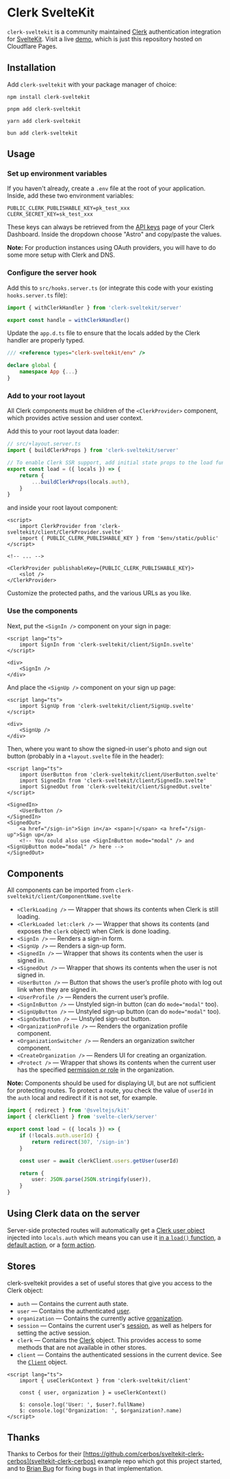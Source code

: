 # Clerk SvelteKit

`clerk-sveltekit` is a community maintained [Clerk](https://clerk.com/) authentication integration for [SvelteKit](https://kit.svelte.dev/). Visit a live [demo](https://clerk-sveltekit.markjaquith.com/), which is just this repository hosted on Cloudflare Pages.

## Installation

Add `clerk-sveltekit` with your package manager of choice:

```shell
npm install clerk-sveltekit
```

```shell
pnpm add clerk-sveltekit
```

```shell
yarn add clerk-sveltekit
```

```shell
bun add clerk-sveltekit
```

## Usage

### Set up environment variables

If you haven't already, create a `.env` file at the root of your application. Inside, add these two environment variables:

```env
PUBLIC_CLERK_PUBLISHABLE_KEY=pk_test_xxx
CLERK_SECRET_KEY=sk_test_xxx
```

These keys can always be retrieved from the [API keys](https://dashboard.clerk.com/last-active?path=api-keys) page of your Clerk Dashboard. Inside the dropdown choose "Astro" and copy/paste the values.

**Note:** For production instances using OAuth providers, you will have to do some more setup with Clerk and DNS.

### Configure the server hook

Add this to `src/hooks.server.ts` (or integrate this code with your existing `hooks.server.ts` file):

```ts
import { withClerkHandler } from 'clerk-sveltekit/server'

export const handle = withClerkHandler()
```

Update the `app.d.ts` file to ensure that the locals added by the Clerk handler are properly typed.

```ts
/// <reference types="clerk-sveltekit/env" />

declare global {
	namespace App {...}
}
```

### Add <ClerkProvider> to your root layout

All Clerk components must be children of the `<ClerkProvider>` component, which provides active session and user context.

Add this to your root layout data loader:

```ts
// src/+layout.server.ts
import { buildClerkProps } from 'clerk-sveltekit/server'

// To enable Clerk SSR support, add initial state props to the load function.
export const load = ({ locals }) => {
	return {
		...buildClerkProps(locals.auth),
	}
}
```

and inside your root layout component:

```svelte
<script>
	import ClerkProvider from 'clerk-sveltekit/client/ClerkProvider.svelte'
	import { PUBLIC_CLERK_PUBLISHABLE_KEY } from '$env/static/public'
</script>

<!-- ... -->

<ClerkProvider publishableKey={PUBLIC_CLERK_PUBLISHABLE_KEY}>
    <slot />
</ClerkProvider>
```

Customize the protected paths, and the various URLs as you like.

### Use the components

Next, put the `<SignIn />` component on your sign in page:

```svelte
<script lang="ts">
	import SignIn from 'clerk-sveltekit/client/SignIn.svelte'
</script>

<div>
	<SignIn />
</div>
```

And place the `<SignUp />` component on your sign up page:

```svelte
<script lang="ts">
	import SignUp from 'clerk-sveltekit/client/SignUp.svelte'
</script>

<div>
	<SignUp />
</div>
```

Then, where you want to show the signed-in user's photo and sign out button (probably in a `+layout.svelte` file in the header):

```svelte
<script lang="ts">
	import UserButton from 'clerk-sveltekit/client/UserButton.svelte'
	import SignedIn from 'clerk-sveltekit/client/SignedIn.svelte'
	import SignedOut from 'clerk-sveltekit/client/SignedOut.svelte'
</script>

<SignedIn>
	<UserButton />
</SignedIn>
<SignedOut>
	<a href="/sign-in">Sign in</a> <span>|</span> <a href="/sign-up">Sign up</a>
	<!-- You could also use <SignInButton mode="modal" /> and <SignUpButton mode="modal" /> here -->
</SignedOut>
```

## Components

All components can be imported from `clerk-sveltekit/client/ComponentName.svelte`

- `<ClerkLoading />` — Wrapper that shows its contents when Clerk is still loading.
- `<ClerkLoaded let:clerk />` — Wrapper that shows its contents (and exposes the `clerk` object) when Clerk is done loading.
- `<SignIn />` — Renders a sign-in form.
- `<SignUp />` — Renders a sign-up form.
- `<SignedIn />` — Wrapper that shows its contents when the user is signed in.
- `<SignedOut />` — Wrapper that shows its contents when the user is not signed in.
- `<UserButton />` — Button that shows the user’s profile photo with log out link when they are signed in.
- `<UserProfile />` — Renders the current user’s profile.
- `<SignInButton />` — Unstyled sign-in button (can do `mode="modal"` too).
- `<SignUpButton />` — Unstyled sign-up button (can do `mode="modal"` too).
- `<SignOutButton />` — Unstyled sign-out button.
- `<OrganizationProfile />` — Renders the organization profile component.
- `<OrganizationSwitcher />` — Renders an organization switcher component.
- `<CreateOrganization />` — Renders UI for creating an organization.
- `<Protect />` — Wrapper that shows its contents when the current user has the specified [permission or role](https://clerk.com/docs/organizations/roles-permissions) in the organization.

**Note:** Components should be used for displaying UI, but are not sufficient for protecting routes. To protect a route, you check the value of `userId` in the `auth` local and redirect if it is not set, for example.

```ts
import { redirect } from '@sveltejs/kit'
import { clerkClient } from 'svelte-clerk/server'

export const load = ({ locals }) => {
	if (!locals.auth.userId) {
		return redirect(307, '/sign-in')
	}

	const user = await clerkClient.users.getUser(userId)

	return {
		user: JSON.parse(JSON.stringify(user)),
	}
}
```

## Using Clerk data on the server

Server-side protected routes will automatically get a [Clerk user object](https://clerk.com/docs/references/javascript/user/user) injected into `locals.auth` which means you can use it [in a `load()` function](https://kit.svelte.dev/docs/form-actions#loading-data), a [default action](https://kit.svelte.dev/docs/form-actions#default-actions), or a [form action](https://kit.svelte.dev/docs/form-actions).

## Stores

clerk-sveltekit provides a set of useful stores that give you access to the Clerk object:

- `auth` — Contains the current auth state.
- `user` — Contains the authenticated [user](https://clerk.com/docs/references/javascript/user/user).
- `organization` — Contains the currently active [organization](https://clerk.com/docs/references/javascript/organization/organization).
- `session` — Contains the current user's [session](https://clerk.com/docs/references/javascript/session), as well as helpers for setting the active session.
- `clerk` — Contains the [Clerk](https://clerk.com/docs/references/javascript/clerk/clerk) object. This provides access to some methods that are not available in other stores.
- `client` — Contains the authenticated sessions in the current device. See the [`Client`](https://clerk.com/docs/references/javascript/client#client) object.

```svelte
<script lang="ts">
	import { useClerkContext } from 'clerk-sveltekit/client'

	const { user, organization } = useClerkContext()

	$: console.log('User: ', $user?.fullName)
	$: console.log('Organization: ', $organization?.name)
</script>
```

## Thanks

Thanks to Cerbos for their [https://github.com/cerbos/sveltekit-clerk-cerbos](sveltekit-clerk-cerbos) example repo which got this project started, and to [Brian Bug](https://thebrianbug.com/) for fixing bugs in that implementation.
